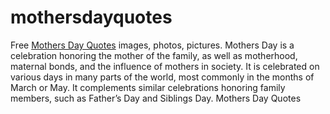 # mothersdayquotes
Free <a href="http://quotes.hbdtoyou.com/happy-mothers-day-quotes-2016/">Mothers Day Quotes</a> images, photos, pictures. 
Mothers Day is a celebration honoring the mother of the family, as well as motherhood, maternal bonds, and the influence of mothers in society. It is celebrated on various days in many parts of the world, most commonly in the months of March or May. It complements similar celebrations honoring family members, such as Father’s Day and Siblings Day.
Mothers Day Quotes

